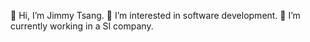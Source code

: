 👋 Hi, I’m Jimmy Tsang.
👀 I’m interested in software development.
🌱 I’m currently working in a SI company.


<!---
jimmysctsang/jimmysctsang is a ✨ special ✨ repository because its `README.md` (this file) appears on your GitHub profile.
You can click the Preview link to take a look at your changes.
--->
